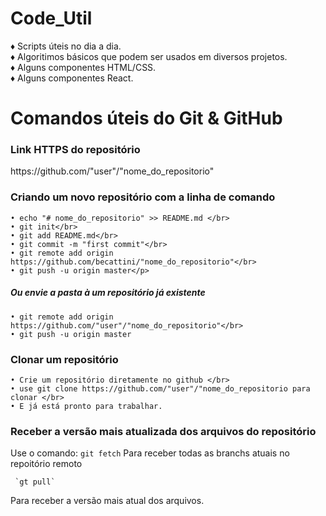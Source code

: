 # Code_Util

♦ Scripts úteis no dia a dia.</br>
♦ Algoritimos básicos que podem ser usados em diversos projetos.</br>
♦ Alguns componentes HTML/CSS.</br>
♦ Alguns componentes React.</br>


# Comandos úteis do Git & GitHub

<h3>Link HTTPS do repositório</h3>
<p>https://github.com/"user"/"nome_do_repositorio"</p>

<h3>Criando um novo repositório com a linha de comando</h3>

    • echo "# nome_do_repositorio" >> README.md </br>
    • git init</br>
    • git add README.md</br>
    • git commit -m "first commit"</br>
    • git remote add origin https://github.com/becattini/"nome_do_repositorio"</br>
    • git push -u origin master</p>

  <h5>Ou envie a pasta à um repositório já existente</h5>
    
    • git remote add origin https://github.com/"user"/"nome_do_repositorio"</br>
    • git push -u origin master
   

   <h3>Clonar um repositório</h3>

    • Crie um repositório diretamente no github </br>
    • use git clone https://github.com/"user"/"nome_do_repositorio para clonar </br>
    • E já está pronto para trabalhar.


   <h3>Receber a versão mais atualizada dos arquivos do repositório</h3>
   
  Use o comando:
     `git fetch`
  Para receber todas as branchs atuais no repoitório remoto
    
     `gt pull`
   Para receber a versão mais atual dos arquivos.



